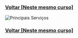 ### [Voltar [Neste mesmo curso]](README.MD)

![Principais Serviços](img/pricipais_servicos.png)











### [Voltar [Neste mesmo curso]](README.MD)
